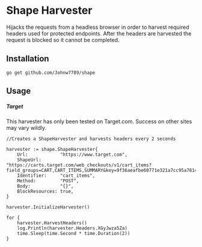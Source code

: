 # Shape Harvester
Hijacks the requests from a headless browser in order to harvest required headers used for protected endpoints. After the headers are harvested the request is blocked so it cannot be completed.

## Installation
``go get github.com/Johnw7789/shape``

## Usage
##### Target
This harvester has only been tested on Target.com. Success on other sites may vary wildly.


```
//Creates a ShapeHarvester and harvests headers every 2 seconds

harvester := shape.ShapeHarvester{
	Url:            "https://www.target.com",
	ShapeUrl:       "https://carts.target.com/web_checkouts/v1/cart_items?field_groups=CART,CART_ITEMS,SUMMARY&key=9f36aeafbe60771e321a7cc95a78140772ab3e96",
	Identifier:     "cart_items",
	Method:         "POST",
	Body:           "{}",
	BlockResources: true,
}

harvester.InitializeHarvester()

for {
	harvester.HarvestHeaders()
	log.Println(harvester.Headers.XGyJwza5Za)
	time.Sleep(time.Second * time.Duration(2))
}
```
